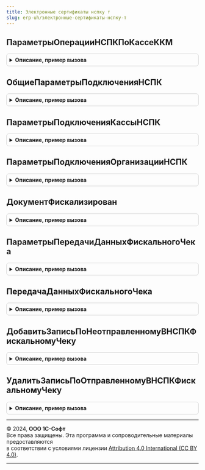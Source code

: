 ```yaml
---
title: Электронные сертификаты нспку т
slug: erp-uh/электронные-сертификаты-нспку-т
---
```



## ПараметрыОперацииНСПКПоКассеККМ
<details style="margin: 1em 0; padding: 0.5em; border: 1px solid #ccc; border-radius: 6px;">

<summary style="font-weight: bold; cursor: pointer;">Описание, пример вызова</summary>

```bsl

// Возвращает параметры операции НСПК по кассе.
//
// Параметры:
//  КассаККМ - СправочникСсылка.КассыККМ - Касса ККМ, для которой необходимо получить параметры операции
//  ИдентификаторКорзины - Строка - идентификатор корзины для операции возврата
//  ИдентификаторЗапроса - Строка - идентификатор запроса операции
//
// Возвращаемое значение:
//  См. ЭлектронныеСертификатыНСПККлиентСервер.ПараметрыОперацииНСПК
Функция ПараметрыОперацииНСПКПоКассеККМ(КассаККМ, ИдентификаторКорзины = "", ИдентификаторЗапроса = "0") Экспорт
```

Пример вызова
```bsl
Результат = ЭлектронныеСертификатыНСПКУТ.ПараметрыОперацииНСПКПоКассеККМ(КассаККМ, ИдентификаторКорзины, ИдентификаторЗапроса);
```
</details>

## ОбщиеПараметрыПодключенияНСПК
<details style="margin: 1em 0; padding: 0.5em; border: 1px solid #ccc; border-radius: 6px;">

<summary style="font-weight: bold; cursor: pointer;">Описание, пример вызова</summary>

```bsl

// Возвращает общие параметры подключения к сервису НСПК.
//
// Возвращаемое значение:
//  см. РозничныеПродажиКлиентСерверЛокализация.ПараметрыПодключенияНСПК
//
Функция ОбщиеПараметрыПодключенияНСПК() Экспорт
```

Пример вызова
```bsl
Результат = ЭлектронныеСертификатыНСПКУТ.ОбщиеПараметрыПодключенияНСПК() 
```
</details>

## ПараметрыПодключенияКассыНСПК
<details style="margin: 1em 0; padding: 0.5em; border: 1px solid #ccc; border-radius: 6px;">

<summary style="font-weight: bold; cursor: pointer;">Описание, пример вызова</summary>

```bsl

// Возвращает параметры подключения кассы к сервису НСПК.
//
// Параметры:
//  КассаККМ - СправочникСсылка.КассыККМ - Касса ККМ, для которой необходимо получить параметры подключения.
//
// Возвращаемое значение:
//  Структура - содержит значения по оборудованию в НСПК:
//  * ИдентификаторНСПК - Строка - Идентификатор НСПК
//  * КлючКассыНСПК - Строка - Ключ кассы в НСПК
//  * ПротоколОбменаНСПК - ПеречислениеСсылка.ПротоколОбменаФЭСНСПК
//
Функция ПараметрыПодключенияКассыНСПК(КассаККМ) Экспорт
```

Пример вызова
```bsl
Результат = ЭлектронныеСертификатыНСПКУТ.ПараметрыПодключенияКассыНСПК(КассаККМ) 
```
</details>

## ПараметрыПодключенияОрганизацииНСПК
<details style="margin: 1em 0; padding: 0.5em; border: 1px solid #ccc; border-radius: 6px;">

<summary style="font-weight: bold; cursor: pointer;">Описание, пример вызова</summary>

```bsl

// Возвращает параметры подключения организации к сервису НСПК.
//
// Параметры:
//  Организация - СправочникСсылка.Организации - Организация, для которой необходимо получить параметры подключения.
//
// Возвращаемое значение:
//  Структура - содержит значения ключа организации в НСПК:
//  * КлючОрганизацииНСПК - Строка - Ключ организации в НСПК
//
Функция ПараметрыПодключенияОрганизацииНСПК(Организация) Экспорт
```

Пример вызова
```bsl
Результат = ЭлектронныеСертификатыНСПКУТ.ПараметрыПодключенияОрганизацииНСПК(Организация) 
```
</details>

## ДокументФискализирован
<details style="margin: 1em 0; padding: 0.5em; border: 1px solid #ccc; border-radius: 6px;">

<summary style="font-weight: bold; cursor: pointer;">Описание, пример вызова</summary>

```bsl

// Возвращает результат проверки фискализации документа
//
// Параметры:
//  ЧекККМ - ДокументСсылка.ЧекККМ - Чек ККМ, который необходимо отправить для подтверждения операции с ЭС НСПК;
//
// Возвращаемое значение:
//  Структура - содержит:
//  *Результат - Булево -
//  *ОписаниеОшибки - Строка -
//
Функция ДокументФискализирован(ЧекККМ) Экспорт
```

Пример вызова
```bsl
Результат = ЭлектронныеСертификатыНСПКУТ.ДокументФискализирован(ЧекККМ) 
```
</details>

## ПараметрыПередачиДанныхФискальногоЧека
<details style="margin: 1em 0; padding: 0.5em; border: 1px solid #ccc; border-radius: 6px;">

<summary style="font-weight: bold; cursor: pointer;">Описание, пример вызова</summary>

```bsl

// Возвращает параметры передачи данных фискального чека
//
// Параметры:
//  ЧекККМ - ДокументСсылка.ЧекККМ - Чек ККМ, который необходимо отправить для подтверждения операции с ЭС НСПК;
//  СуммаСертификатамиНСПК - Число - Сумма оплаты сертификатами НСПК
//  ИдентификаторКорзины - Строка - идентификатор корзины операции ЭС НСПК;
//  ИдентификаторЗапроса - Строка - идентификатор запроса операции ЭС НСПК.
//
// Возвращаемое значение:
//  Структура - См. ЭлектронныеСертификатыНСПК.ПараметрыОперацииНСПК
Функция ПараметрыПередачиДанныхФискальногоЧека(ЧекККМ, СуммаСертификатамиНСПК = 0, ИдентификаторКорзины = "", ИдентификаторЗапроса = "0") Экспорт
```

Пример вызова
```bsl
Результат = ЭлектронныеСертификатыНСПКУТ.ПараметрыПередачиДанныхФискальногоЧека(ЧекККМ, СуммаСертификатамиНСПК, ИдентификаторКорзины, ИдентификаторЗапроса);
```
</details>

## ПередачаДанныхФискальногоЧека
<details style="margin: 1em 0; padding: 0.5em; border: 1px solid #ccc; border-radius: 6px;">

<summary style="font-weight: bold; cursor: pointer;">Описание, пример вызова</summary>

```bsl

// Возвращает результат передачи подтверждения операции ЭС НСПК.
//
// Параметры:
//  ЧекККМ - ДокументСсылка.ЧекККМ - Чек ККМ, который необходимо отправить для подтверждения операции с ЭС НСПК;
//  СуммаСертификатамиНСПК - Число - Сумма оплаты сертификатами НСПК
//  ИдентификаторКорзины - Строка - идентификатор корзины операции ЭС НСПК;
//  ИдентификаторЗапроса - Строка - идентификатор запроса операции ЭС НСПК.
//
// Возвращаемое значение:
//  Структура - содержит:
//  *Результат - Булево -
//  *КодРезультата - Число -
//  *ОписаниеОшибки - Строка -
//
Функция ПередачаДанныхФискальногоЧека(ЧекККМ, СуммаСертификатамиНСПК = 0, ИдентификаторКорзины = "", ИдентификаторЗапроса = "0") Экспорт
```

Пример вызова
```bsl
Результат = ЭлектронныеСертификатыНСПКУТ.ПередачаДанныхФискальногоЧека(ЧекККМ, СуммаСертификатамиНСПК, ИдентификаторКорзины, ИдентификаторЗапроса);
```
</details>

## ДобавитьЗаписьПоНеотправленномуВНСПКФискальномуЧеку
<details style="margin: 1em 0; padding: 0.5em; border: 1px solid #ccc; border-radius: 6px;">

<summary style="font-weight: bold; cursor: pointer;">Описание, пример вызова</summary>

```bsl

// Сохраняет информацию об ошибке при отправке фискального чека в НСПК
//
// Параметры:
//  ДокументОснование - ДокументСсылка.ЧекККМ, ДокументСсылка.ЧекККМВозврат - Чек ККМ, который отправляется в НСПК;
//  СообщениеПользователю - Строка - Текст ошибки
Процедура ДобавитьЗаписьПоНеотправленномуВНСПКФискальномуЧеку(ДокументОснование, СообщениеПользователю) Экспорт
```

Пример вызова
```bsl
ЭлектронныеСертификатыНСПКУТ.ДобавитьЗаписьПоНеотправленномуВНСПКФискальномуЧеку(ДокументОснование, СообщениеПользователю) 
```
</details>

## УдалитьЗаписьПоОтправленномуВНСПКФискальномуЧеку
<details style="margin: 1em 0; padding: 0.5em; border: 1px solid #ccc; border-radius: 6px;">

<summary style="font-weight: bold; cursor: pointer;">Описание, пример вызова</summary>

```bsl

// Удаляет информацию об ошибке при отправке фискального чека в НСПК
//
// Параметры:
//  ДокументОснование - ДокументСсылка.ЧекККМ, ДокументСсылка.ЧекККМВозврат - Чек ККМ, который отправляется в НСПК;
Процедура УдалитьЗаписьПоОтправленномуВНСПКФискальномуЧеку(ДокументОснование) Экспорт
```

Пример вызова
```bsl
ЭлектронныеСертификатыНСПКУТ.УдалитьЗаписьПоОтправленномуВНСПКФискальномуЧеку(ДокументОснование) 
```
</details>

---

© 2024, **ООО 1С-Софт**  
Все права защищены. Эта программа и сопроводительные материалы предоставляются  
в соответствии с условиями лицензии [Attribution 4.0 International (CC BY 4.0)](https://creativecommons.org/licenses/by/4.0/legalcode).

---
